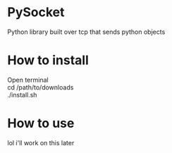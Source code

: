 # PySocket
Python library built over tcp that sends python objects
# How to install
Open terminal  
cd /path/to/downloads  
./install.sh
# How to use
lol i'll work on this later
